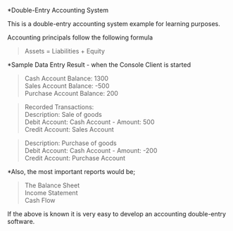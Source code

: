*Double-Entry Accounting System

This is a double-entry accounting system example for learning purposes. <br>

Accounting principals follow the following formula <br>
 > Assets = Liabilities + Equity
 
 *Sample Data Entry Result - when the Console Client is started


> Cash Account Balance: 1300 <br>
> Sales Account Balance: -500 <br>
> Purchase Account Balance: 200 <br>

> Recorded Transactions: <br>
> Description: Sale of goods <br>
> Debit Account: Cash Account - Amount: 500 <br>
> Credit Account: Sales Account <br>

> Description: Purchase of goods <br>
> Debit Account: Cash Account - Amount: -200 <br>
> Credit Account: Purchase Account <br>


*Also, the most important reports would be; <br>
 > The Balance Sheet <br>
 > Income Statement <br>
 > Cash Flow <br>
  
If the above is known it is very easy to develop an accounting double-entry software.<br>
